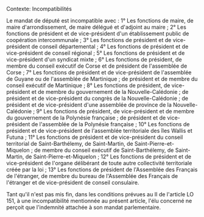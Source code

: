 Contexte: Incompatibilités

Le mandat de député est incompatible avec : 1° Les fonctions de maire, de maire d'arrondissement, de maire délégué et d'adjoint au maire ; 2° Les fonctions de président et de vice-président d'un établissement public de coopération intercommunale ; 3° Les fonctions de président et de vice-président de conseil départemental ; 4° Les fonctions de président et de vice-président de conseil régional ; 5° Les fonctions de président et de vice-président d'un syndicat mixte ; 6° Les fonctions de président, de membre du conseil exécutif de Corse et de président de l'assemblée de Corse ; 7° Les fonctions de président et de vice-président de l'assemblée de Guyane ou de l'assemblée de Martinique ; de président et de membre du conseil exécutif de Martinique ; 8° Les fonctions de président, de vice-président et de membre du gouvernement de la Nouvelle-Calédonie ; de président et de vice-président du congrès de la Nouvelle-Calédonie ; de président et de vice-président d'une assemblée de province de la Nouvelle-Calédonie ; 9° Les fonctions de président, de vice-président et de membre du gouvernement de la Polynésie française ; de président et de vice-président de l'assemblée de la Polynésie française ; 10° Les fonctions de président et de vice-président de l'assemblée territoriale des îles Wallis et Futuna ; 11° Les fonctions de président et de vice-président du conseil territorial de Saint-Barthélemy, de Saint-Martin, de Saint-Pierre-et-Miquelon ; de membre du conseil exécutif de Saint-Barthélemy, de Saint-Martin, de Saint-Pierre-et-Miquelon ; 12° Les fonctions de président et de vice-président de l'organe délibérant de toute autre collectivité territoriale créée par la loi ; 13° Les fonctions de président de l'Assemblée des Français de l'étranger, de membre du bureau de l'Assemblée des Français de l'étranger et de vice-président de conseil consulaire.

Tant qu'il n'est pas mis fin, dans les conditions prévues au II de l'article LO 151, à une incompatibilité mentionnée au présent article, l'élu concerné ne perçoit que l'indemnité attachée à son mandat parlementaire.